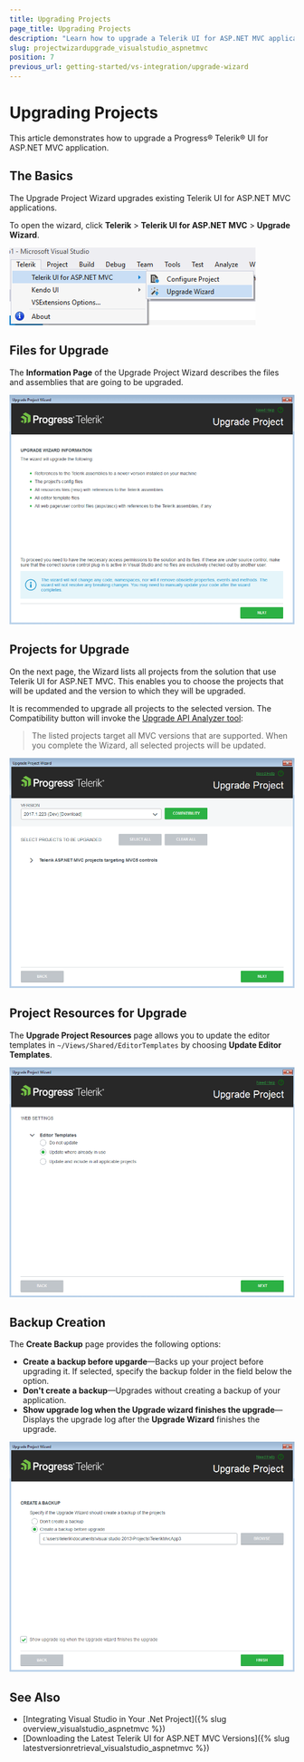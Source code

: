 ```yaml
---
title: Upgrading Projects
page_title: Upgrading Projects
description: "Learn how to upgrade a Telerik UI for ASP.NET MVC application."
slug: projectwizardupgrade_visualstudio_aspnetmvc
position: 7
previous_url: getting-started/vs-integration/upgrade-wizard
---
```


# Upgrading Projects

This article demonstrates how to upgrade a Progress&reg; Telerik&reg; UI for ASP.NET MVC application.

## The Basics

The Upgrade Project Wizard upgrades existing Telerik UI for ASP.NET MVC applications.

To open the wizard, click **Telerik** > **Telerik UI for ASP.NET MVC** > **Upgrade Wizard**.

![Launching the Upgrade Wizard and choosing projects](../vs-integration-mvc/images/upgrade_menu.png)

## Files for Upgrade

The **Information Page** of the Upgrade Project Wizard describes the files and assemblies that are going to be upgraded.

![Information page](../vs-integration-mvc/images/upgrade_warning.png)

## Projects for Upgrade

On the next page, the Wizard lists all projects from the solution that use Telerik UI for ASP.NET MVC. This enables you to choose the projects that will be updated and the version to which they will be upgraded.

It is recommended to upgrade all projects to the selected version. The Compatibility button will invoke the [Upgrade API Analyzer tool](https://docs.telerik.com/aspnet-mvc/vs-integration/upgrade-api-analyzer):

> The listed projects target all MVC versions that are supported. When you complete the Wizard, all selected projects will be updated.

![Choosing projects and distribution version](../vs-integration-mvc/images/upgrade_version.png)

## Project Resources for Upgrade

The **Upgrade Project Resources** page allows you to update the editor templates in `~/Views/Shared/EditorTemplates` by choosing **Update Editor Templates**.

![Updating project resources](../vs-integration-mvc/images/upgrade_settings.png)

## Backup Creation

The **Create Backup** page provides the following options:

- **Create a backup before upgarde**&mdash;Backs up your project before upgrading it. If selected, specify the backup folder in the field below the option.
- **Don't create a backup**&mdash;Upgrades without creating a backup of your application.
- **Show upgrade log when the Upgrade wizard finishes the upgrade**&mdash;Displays the upgrade log after the **Upgrade Wizard** finishes the upgrade.

![Creating backup](../vs-integration-mvc/images/upgrade_backup.png)

## See Also

* [Integrating Visual Studio in Your .Net Project]({% slug overview_visualstudio_aspnetmvc %})
* [Downloading the Latest Telerik UI for ASP.NET MVC Versions]({% slug latestversionretrieval_visualstudio_aspnetmvc %})
